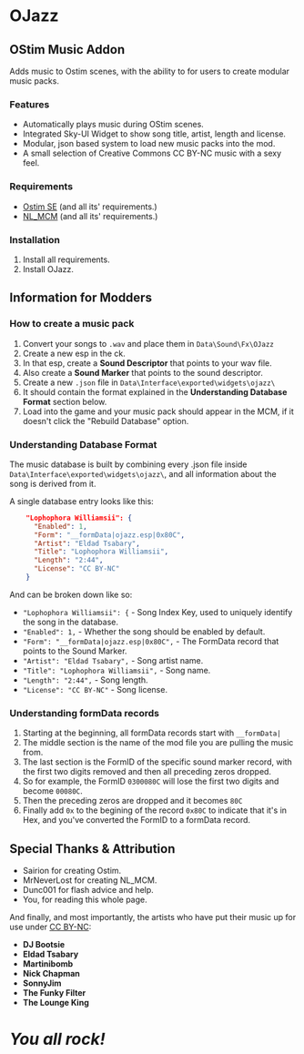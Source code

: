 # OJazz

## OStim Music Addon

Adds music to Ostim scenes, with the ability to for users to create modular music packs.

### Features

* Automatically plays music during OStim scenes.
* Integrated Sky-UI Widget to show song title, artist, length and license.
* Modular, json based system to load new music packs into the mod.
* A small selection of Creative Commons CC BY-NC music with a sexy feel.

### Requirements

* [Ostim SE](https://github.com/Sairion350/OStim) (and all its' requirements.)
* [NL_MCM](https://www.nexusmods.com/skyrimspecialedition/mods/49127) (and all its' requirements.)

### Installation

1. Install all requirements.
2. Install OJazz.

## Information for Modders

### How to create a music pack

1. Convert your songs to ``.wav`` and place them in ``Data\Sound\Fx\OJazz``
2. Create a new esp in the ck.
3. In that esp, create a **Sound Descriptor** that points to your wav file.
4. Also create a **Sound Marker** that points to the sound descriptor.
5. Create a new ``.json`` file in ``Data\Interface\exported\widgets\ojazz\``
6. It should contain the format explained in the **Understanding Database Format** section below.
7. Load into the game and your music pack should appear in the MCM, if it doesn't click the "Rebuild Database" option.

### Understanding Database Format

The music database is built by combining every .json file inside ``Data\Interface\exported\widgets\ojazz\``, and all information about the song is derived from it.

A single database entry looks like this:

```json
    "Lophophora Williamsii": {
      "Enabled": 1,
      "Form": "__formData|ojazz.esp|0x80C",
      "Artist": "Eldad Tsabary",
      "Title": "Lophophora Williamsii",
      "Length": "2:44",
      "License": "CC BY-NC"
    }
```

And can be broken down like so:

* ``"Lophophora Williamsii": {`` - Song Index Key, used to uniquely identify the song in the database.
* ``"Enabled": 1,`` - Whether the song should be enabled by default.
* ``"Form": "__formData|ojazz.esp|0x80C",`` - The FormData record that points to the Sound Marker.
* ``"Artist": "Eldad Tsabary",`` - Song artist name.
* ``"Title": "Lophophora Williamsii",`` - Song name.
* ``"Length": "2:44",`` - Song length.
* ``"License": "CC BY-NC"`` - Song license.

### Understanding formData records

1. Starting at the beginning, all formData records start with ``__formData|``
2. The middle section is the name of the mod file you are pulling the music from.
3. The last section is the FormID of the specific sound marker record, with the first two digits removed and then all preceding zeros dropped.
4. So for example, the FormID ``0300080C`` will lose the first two digits and become ``00080C``.
5. Then the preceding zeros are dropped and it becomes ``80C``
6. Finally add ``0x`` to the begining of the record ``0x80C`` to indicate that it's in Hex, and you've converted the FormID to a formData record.

## Special Thanks & Attribution

* Sairion for creating Ostim.
* MrNeverLost for creating NL_MCM.
* Dunc001 for flash advice and help.
* You, for reading this whole page.

And finally, and most importantly, the artists who have put their music up for use under [CC BY-NC](https://creativecommons.org/licenses/by-nc/4.0/):

* **DJ Bootsie**
* **Eldad Tsabary**
* **Martinibomb**
* **Nick Chapman**
* **SonnyJim**
* **The Funky Filter**
* **The Lounge King**

# ___You all rock!___
